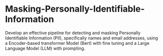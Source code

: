 # Masking-Personally-Identifiable-Information
Develop an effective pipeline for detecting and masking Personally Identifiable Information (PII), specifically names and email addresses, using a Encoder-based transformer Model (Bert) with fine tuning and a Large Language Model (LLM) with prompting.
